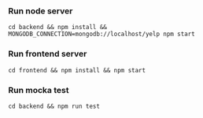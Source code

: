 ### Run node server
```
cd backend && npm install && MONGODB_CONNECTION=mongodb://localhost/yelp npm start
```

### Run frontend server
```
cd frontend && npm install && npm start
```

### Run mocka test
```
cd backend && npm run test
```
